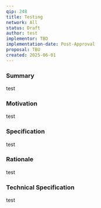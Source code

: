 ```yaml
---
qip: 248
title: Testing
network: All
status: Draft
author: test
implementor: TBD
implementation-date: Post-Approval 
proposal: TBU
created: 2025-06-01
---
```


### Summary

test

### Motivation

test

### Specification

test

### Rationale

test

### Technical Specification

test
